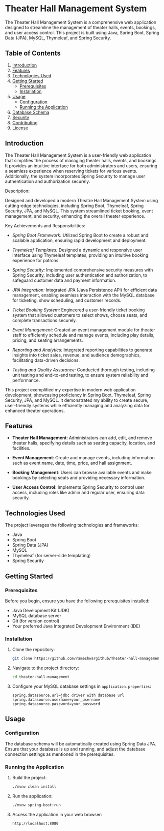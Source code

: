 

# Theater Hall Management System

The Theater Hall Management System is a comprehensive web application designed to streamline the management of theater halls, events, bookings, and user access control. This project is built using Java, Spring Boot, Spring Data (JPA), MySQL, Thymeleaf, and Spring Security.

## Table of Contents

1. [Introduction](#introduction)
2. [Features](#features)
3. [Technologies Used](#technologies-used)
4. [Getting Started](#getting-started)
   - [Prerequisites](#prerequisites)
   - [Installation](#installation)
5. [Usage](#usage)
   - [Configuration](#configuration)
   - [Running the Application](#running-the-application)
6. [Database Schema](#database-schema)
7. [Security](#security)
8. [Contributing](#contributing)
9. [License](#license)

## Introduction

The Theater Hall Management System is a user-friendly web application that simplifies the process of managing theater halls, events, and bookings. It provides an intuitive interface for both administrators and users, ensuring a seamless experience when reserving tickets for various events. Additionally, the system incorporates Spring Security to manage user authentication and authorization securely.

Description:

Designed and developed a modern Theatre Hall Management System using cutting-edge technologies, including Spring Boot, Thymeleaf, Spring Security, JPA, and MySQL. This system streamlined ticket booking, event management, and security, enhancing the overall theater experience.

Key Achievements and Responsibilities:

- *Spring Boot Framework:* Utilized Spring Boot to create a robust and scalable application, ensuring rapid development and deployment.

- *Thymeleaf Templates:* Designed a dynamic and responsive user interface using Thymeleaf templates, providing an intuitive booking experience for patrons.

- *Spring Security:* Implemented comprehensive security measures with Spring Security, including user authentication and authorization, to safeguard customer data and payment information.

- *JPA Integration:* Integrated JPA (Java Persistence API) for efficient data management, enabling seamless interaction with the MySQL database for ticketing, show scheduling, and customer records.

- *Ticket Booking System:* Engineered a user-friendly ticket booking system that allowed customers to select shows, choose seats, and complete transactions securely.

- *Event Management:* Created an event management module for theater staff to efficiently schedule and manage events, including play details, pricing, and seating arrangements.

- *Reporting and Analytics:* Integrated reporting capabilities to generate insights into ticket sales, revenue, and audience demographics, facilitating data-driven decisions.

- *Testing and Quality Assurance:* Conducted thorough testing, including unit testing and end-to-end testing, to ensure system reliability and performance.

This project exemplified my expertise in modern web application development, showcasing proficiency in Spring Boot, Thymeleaf, Spring Security, JPA, and MySQL. It demonstrated my ability to create secure, user-friendly systems while efficiently managing and analyzing data for enhanced theater operations.

## Features

- **Theater Hall Management**: Administrators can add, edit, and remove theater halls, specifying details such as seating capacity, location, and facilities.

- **Event Management**: Create and manage events, including information such as event name, date, time, price, and hall assignment.

- **Booking Management**: Users can browse available events and make bookings by selecting seats and providing necessary information.

- **User Access Control**: Implements Spring Security to control user access, including roles like admin and regular user, ensuring data security.

## Technologies Used

The project leverages the following technologies and frameworks:

- Java
- Spring Boot
- Spring Data (JPA)
- MySQL
- Thymeleaf (for server-side templating)
- Spring Security

## Getting Started

### Prerequisites

Before you begin, ensure you have the following prerequisites installed:

- Java Development Kit (JDK) 
- MySQL database server
- Git (for version control)
- Your preferred Java Integrated Development Environment (IDE)

### Installation

1. Clone the repository:

   ```bash
   git clone https://github.com/rameshwargithub/Theater-hall-management.git
   ```

2. Navigate to the project directory:

   ```bash
   cd theater-hall-management
   ```

3. Configure your MySQL database settings in `application.properties`:

   ```properties
   spring.datasource.url=jdbc driver with database url
   spring.datasource.username=your_username
   spring.datasource.password=your_password
   ```

## Usage

### Configuration

The database schema will be automatically created using Spring Data JPA. Ensure that your database is up and running, and adjust the database connection settings as mentioned in the prerequisites.

### Running the Application

1. Build the project:

   ```bash
   ./mvnw clean install
   ```

2. Run the application:

   ```bash
   ./mvnw spring-boot:run
   ```

3. Access the application in your web browser:

   ```
   http://localhost:8080
   ```


